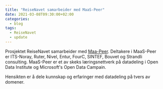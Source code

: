 ```yaml
---
title: "ReiseNavet samarbeider med MaaS-Peer"
date: 2021-03-08T09:30:00+02:00
categories:
  - blog
tags:
  - ReiseNavet
  - update
---
```


Prosjektet ReiseNavet samarbeider med [Maa-Peer](https://its-norway.no/maas-peer/). Deltakere i MaaS-Peer er ITS-Noray, Ruter, Nivel, Entur, FourC, SINTEF, Bouvet og Strandli consulting.
MaaS-Peer er et av skeks læringsnettverk på datadeling i Open Data Institute og Microsoft's Open Data Campain. 

Hensikten er å dele kunnskap og erfaringer med datadeling på tvers av domener.
